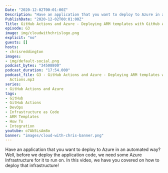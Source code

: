 ```yaml
---
Date: "2020-12-02T00:01:00Z"
Description: "Have an application that you want to deploy to Azure in an automated way? Well, before we deploy the application code, we need some Azure Infrastructure for it to run on. In this video, we have you covered on how to deploy that infrastructure!"
PublishDate: "2020-12-02T00:01:00Z"
Title: GitHub Actions and Azure - Deploying ARM templates with GitHub Actions
episode: G3
image: img/cloudwithchrislogo.png
explicit: "no"
guests: []
hosts:
- chrisreddington
images:
- img/default-social.png
podcast_bytes: "34508800"
podcast_duration: "17:54.000"
podcast_file: G3 - GitHub Actions and Azure - Deploying ARM templates with GitHub
  Actions.mp3
series:
- GitHub Actions and Azure
tags:
- GitHub
- GitHub Actions
- DevOps
- Infrastructure as Code
- ARM Templates
- How To
- Integration
youtube: o7Ab5LsAm8o
banner: "images/cloud-with-chris-banner.png"
---
```

Have an application that you want to deploy to Azure in an automated way? Well, before we deploy the application code, we need some Azure Infrastructure for it to run on. In this video, we have you covered on how to deploy that infrastructure!